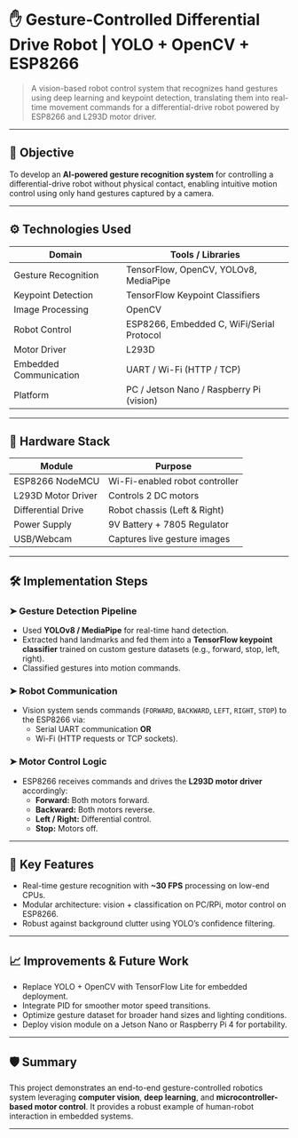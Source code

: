 # ✋ Gesture-Controlled Differential Drive Robot | YOLO + OpenCV + ESP8266

> A vision-based robot control system that recognizes hand gestures using deep learning and keypoint detection, translating them into real-time movement commands for a differential-drive robot powered by ESP8266 and L293D motor driver.

---

## 🎯 Objective

To develop an **AI-powered gesture recognition system** for controlling a differential-drive robot without physical contact, enabling intuitive motion control using only hand gestures captured by a camera.

---

## ⚙️ Technologies Used

| Domain                  | Tools / Libraries                          |
|--------------------------|--------------------------------------------|
| Gesture Recognition      | TensorFlow, OpenCV, YOLOv8, MediaPipe     |
| Keypoint Detection       | TensorFlow Keypoint Classifiers            |
| Image Processing         | OpenCV                                     |
| Robot Control            | ESP8266, Embedded C, WiFi/Serial Protocol |
| Motor Driver             | L293D                                      |
| Embedded Communication   | UART / Wi-Fi (HTTP / TCP)                 |
| Platform                 | PC / Jetson Nano / Raspberry Pi (vision)  |

---

## 🔩 Hardware Stack

| Module               | Purpose                          |
|----------------------|----------------------------------|
| ESP8266 NodeMCU       | Wi-Fi-enabled robot controller   |
| L293D Motor Driver    | Controls 2 DC motors             |
| Differential Drive    | Robot chassis (Left & Right)    |
| Power Supply          | 9V Battery + 7805 Regulator     |
| USB/Webcam            | Captures live gesture images    |

---

## 🛠️ Implementation Steps

### ➤ Gesture Detection Pipeline
- Used **YOLOv8 / MediaPipe** for real-time hand detection.
- Extracted hand landmarks and fed them into a **TensorFlow keypoint classifier** trained on custom gesture datasets (e.g., forward, stop, left, right).
- Classified gestures into motion commands.

### ➤ Robot Communication
- Vision system sends commands (`FORWARD`, `BACKWARD`, `LEFT`, `RIGHT`, `STOP`) to the ESP8266 via:
   - Serial UART communication **OR**
   - Wi-Fi (HTTP requests or TCP sockets).

### ➤ Motor Control Logic
- ESP8266 receives commands and drives the **L293D motor driver** accordingly:
   - **Forward:** Both motors forward.
   - **Backward:** Both motors reverse.
   - **Left / Right:** Differential control.
   - **Stop:** Motors off.

---

## 🔬 Key Features

- Real-time gesture recognition with **~30 FPS** processing on low-end CPUs.
- Modular architecture: vision + classification on PC/RPi, motor control on ESP8266.
- Robust against background clutter using YOLO’s confidence filtering.

---

## 📈 Improvements & Future Work

- Replace YOLO + OpenCV with TensorFlow Lite for embedded deployment.
- Integrate PID for smoother motor speed transitions.
- Optimize gesture dataset for broader hand sizes and lighting conditions.
- Deploy vision module on a Jetson Nano or Raspberry Pi 4 for portability.

---

## 🛡️ Summary

This project demonstrates an end-to-end gesture-controlled robotics system leveraging **computer vision**, **deep learning**, and **microcontroller-based motor control**. It provides a robust example of human-robot interaction in embedded systems.

---
